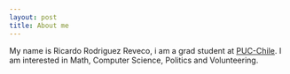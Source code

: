 ```yaml
---
layout: post
title: About me
---
```

My name is Ricardo Rodriguez Reveco, i am a grad student at [PUC-Chile](https://www.uc.cl/). I am interested in Math, Computer Science, Politics and Volunteering.

